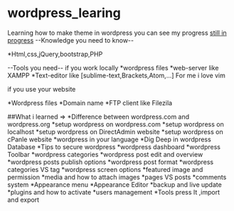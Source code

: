 # wordpress_learing
Learning how to make theme in wordpress you can see my progress [still in progress](http://ahmedfouad.esy.es/wordpress/)
--Knowledge you need to know--

*Html,css,jQuery,bootstrap,PHP

--Tools you need--
if you work locally 
*wordpress files
*web-server like XAMPP
*Text-editor like [sublime-text,Brackets,Atom,...] For me i love vim

if you use your website 

*Wordpress files
*Domain name
*FTP client like Filezila 


##What i learned =>
*Difference between wordpress.com and wordpress.org
*setup wordpress on wordpress.com
*setup wordpress on localhost
*setup wordpress on DirectAdmin website
*setup wordpress on cPanle website
*wordpress in your language 
*Dig Deep in wordpress Database
*Tips to secure wordpress
*wordpress dashboard 
*wordpress Toolbar
*wordpress categories 
*wordpress post edit and overview
*wordpress posts publish options
*wordpress post format
*wordpress categories VS tag
*wordpress screen options
*featured image and permission
*media and how to attach images
*pages VS posts
*comments system
*Appearance menu
*Appearance Editor
*backup and live update
*plugins and how to activate
*users management 
*Tools press It ,import and export
